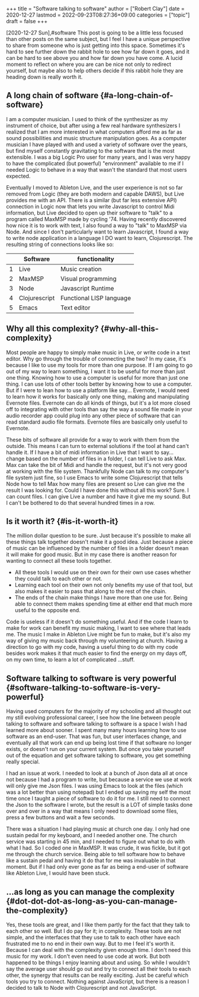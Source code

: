 +++
title = "Software talking to software"
author = ["Robert Clay"]
date = 2020-12-27
lastmod = 2022-09-23T08:27:36+09:00
categories = ["topic"]
draft = false
+++

<span class="timestamp-wrapper"><span class="timestamp">[2020-12-27 Sun]</span></span>,#software
This post is going to be a little less focused than other posts on the same
subject, but I feel I have a unique perspective to share from someone who is
just getting into this space. Sometimes it's hard to see further down the rabbit
hole to see how far down it goes, and it can be hard to see above you and how far
down you have come. A lucid moment to reflect on where you are can be nice not
only to redirect yourself, but maybe also to help others decide if this rabbit
hole they are heading down is really worth it.


## A long chain of software {#a-long-chain-of-software}

I am a computer musician. I used to think of the synthesizer as my instrument of
choice, but after using a few real hardware synthesizers I realized that I am
more interested in what computers afford me as far as sound possibilities and
music structure manipulation goes. As a computer musician I have played with and
used a variety of software over the years, but find myself constantly
gravitating to the software that is the most extensible. I was a big Logic Pro
user for many years, and I was very happy to have the complicated (but powerful)
"environment" available to me if I needed Logic to behave in a way that wasn't
the standard that most users expected.

Eventually I moved to Ableton Live, and the user experience is not so far
removed from Logic (they are both modern and capable DAWS), but Live provides me
with an API. There is a similar (but far less extensive API) connection in Logic
now that lets you write Javascript to control Midi information, but Live decided
to open up their software to "talk" to a program called MaxMSP made by cycling
'74. Having recently discovered how nice it is to work with text, I also found a
way to "talk" to MaxMSP via Node. And since I don't particularly want to learn
Javascript, I found a way to write node application in a language I DO want to
learn, Clojurescript. The resulting string of connections looks like so:

|   | Software      | functionality            |
|---|---------------|--------------------------|
| 1 | Live          | Music creation           |
| 2 | MaxMSP        | Visual programming       |
| 3 | Node          | Javascript Runtime       |
| 4 | Clojurescript | Functional LISP language |
| 5 | Emacs         | Text editor              |


## Why all this complexity? {#why-all-this-complexity}

Most people are happy to simply make music in Live, or write code in a text
editor. Why go through the trouble of connecting the two? In my case, it's
because I like to use my tools for more than one purpose. If I am going to go
out of my way to learn something, I want it to be useful for more than just one
thing. Knowing how to use a computer is useful for more than just one thing. I
can use lots of other tools better by knowing how to use a computer. But if I
were to lean how to use a platform like say... Evernote, I would need to learn
how it works for basically only one thing, making and manipulating Evernote
files. Evernote can do all kinds of things, but it's a lot more closed off to
integrating with other tools than say the way a sound file made in your audio
recorder app could plug into any other piece of software that can read standard
audio file formats. Evernote files are basically only useful to Evernote.

These bits of software all provide for a way to work with them from the outside.
This means I can turn to external solutions if the tool at hand can't handle it.
If I have a bit of midi information in Live that I want to say... change based
on the number of files in a folder, I can tell Live to ask Max. Max can take the
bit of Midi and handle the request, but it's not very good at working with the
file system. Thankfully Node can talk to my computer's file system just fine, so
I use Emacs to write some Clojurescript that tells Node how to tell Max how
many files are present so Live can give me the result I was looking for. Could I
have done this without all this work? Sure. I can count files. I can give Live a
number and have it give me my sound. But I can't be bothered to do that several
hundred times in a row.


## Is it worth it? {#is-it-worth-it}

The million dollar question to be sure. Just because it's possible to make all
these things talk together doesn't make it a good idea. Just because a piece of
music can be influenced by the number of files in a folder doesn't mean it will
make for good music. But in my case there is another reason for wanting to
connect all these tools together.

-   All these tools I would use on their own for their own use cases whether they
    could talk to each other or not.
-   Learning each tool on their own not only benefits my use of that tool, but
    also makes it easier to pass that along to the rest of the chain.
-   The ends of the chain make things I have more than one use for. Being able to
    connect them makes spending time at either end that much more useful to the
    opposite end.

Code is useless if it doesn't do something useful. And if the code I learn to
make for work can benefit my music making, I want to see where that leads me.
The music I make in Ableton Live might be fun to make, but it's also my way of
giving my music back through my volunteering at church. Having a direction to go
with my code, having a useful thing to do with my code besides work makes it
that much easier to find the energy on my days off, on my own time, to learn a
lot of complicated ...stuff.


## Software talking to software is very powerful {#software-talking-to-software-is-very-powerful}

Having used computers for the majority of my schooling and all thought out my
still evolving professional career, I see how the line between people talking to
software and software talking to software is a space I wish I had learned more
about sooner. I spent many many hours learning how to use software as an
end-user. That was fun, but user interfaces change, and eventually all that work
can end up being lost time if that software no longer exists, or doesn't run on
your current system. But once you take yourself out of the equation and get
software talking to software, you get something really special.

I had an issue at work. I needed to look at a bunch of Json data all at once not
because I had a program to write, but because a service we use at work will
only give me Json files. I was using Emacs to look at the files (which was a lot
better than using notepad) but I ended up saving my self the most time once I
taught a piece of software to do it for me. I still need to connect the Json to
the software I wrote, but the result is a LOT of simple tasks done over and over
in a way that means I only need to download some files, press a few buttons and
wait a few seconds.

There was a situation I had playing music at church one day. I only had one
sustain pedal for my keyboard, and I needed another one. The church service was
starting in 45 min, and I needed to figure out what to do with what I had. So I
coded one in MaxMSP. It was crude, it was fickle, but it got me through the
church service. Being able to tell software how to behave like a sustain pedal
and having it do that for me was invaluable in that moment. But if I had only
ever gone as far as being a end-user of software like Ableton Live, I would have
been stuck.


## ...as long as you can manage the complexity {#dot-dot-dot-as-long-as-you-can-manage-the-complexity}

Yes, these tools are great, and I like them partly for the fact that they talk
to each other so well. But I do pay for it; in complexity. These tools are not
simple, and the interfaces that they use to talk to each other have each
frustrated me to no end in their own way. But to me I feel it's worth it.
Because I can deal with the complexity given enough time. I don't need this
music for my work. I don't even need to use code at work. But both happened to be
things I enjoy learning about and using. So while I wouldn't say the average
user should go out and try to connect all their tools to each other, the synergy
that results can be really exciting. Just be careful which tools you try to
connect. Nothing against JavaScript, but there is a reason I decided to talk to
Node with Clojurescript and not JavaScript.